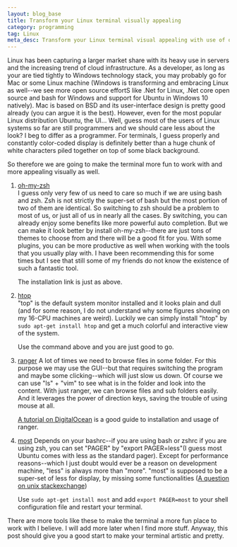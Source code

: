 ```yaml
---
layout: blog_base
title: Transform your Linux terminal visually appealing
category: programming
tag: Linux
meta_desc: Transform your Linux terminal visual appealing with use of oh-my-zsh, htop, ranger, most and so on.
---
```


Linux has been capturing a larger market share with its heavy use in servers and the increasing trend of cloud infrastructure. As a developer, as long as your are tied tightly to Windows technology stack, you may probably go for Mac or some Linux machine (Windows is transforming and embracing Linux as well--we see more open source effortS like .Net for Linux, .Net core open source and bash for Windows and support for Ubuntu in Windows 10 natively). Mac is based on BSD and its user-interface design is pretty good already (you can argue it is the best). However, even for the most popular Linux distribution Ubuntu, the UI... Well, guess most of the users of Linux systems so far are still programmers and we should care less about the look? I beg to differ as a programmer. For terminals, I guess properly and constantly color-coded display is definitely better than a huge chunk of white characters piled together on top of some black background.

So therefore we are going to make the terminal more fun to work with and more appealing visually as well.

1. [oh-my-zsh](https://github.com/robbyrussell/oh-my-zsh)<br/>
   I guess only very few of us need to care so much if we are using bash and zsh. Zsh is not strictly the super-set of bash but the most portion of two of them are identical. So switching to zsh should be a problem to most of us, or just all of us in nearly all the cases. By switching, you can already enjoy some benefits like more powerful auto completion. But we can make it look better by install oh-my-zsh--there are just tons of themes to choose from and there will be a good fit for you. With some plugins, you can be more productive as well when working with the tools that you usually play with. I have been recommending this for some times but I see that still some of my friends do not know the existence of such a fantastic tool.

   The installation link is just as above.

2. [htop](https://en.wikipedia.org/wiki/Htop)<br/>
   "top" is the default system monitor installed and it looks plain and dull (and for some reason, I do not understand why some figures showing on my 16-CPU machines are weird). Luckily we can simply install "htop" by `sudo apt-get install htop` and get a much colorful and interactive view of the system.

   Use the command above and you are just good to go.

3. [ranger](http://ranger.nongnu.org/)
   A lot of times we need to browse files in some folder. For this purpose we may use the GUI--but that requires switching the program and maybe some clicking--which will just slow us down. Of course we can use "ls" + "vim" to see what is in the folder and look into the content. With just ranger, we can browse files and sub folders easily. And it leverages the power of direction keys, saving the trouble of using mouse at all.

   [A tutorial on DigitalOcean](https://www.digitalocean.com/community/tutorials/installing-and-using-ranger-a-terminal-file-manager-on-a-ubuntu-vps) is a good guide to installation and usage of ranger.

4. [most](http://linux.die.net/man/1/most)
   Depends on your bashrc--if you are using bash or zshrc if you are using zsh, you can set "PAGER" by "export PAGER=less"(I guess most Ubuntu comes with less as the standard pager). Except for performance reasons--which I just doubt would ever be a reason on development machine, "less" is always more than "more". "most" is supposed to be a super-set of less for display, by missing some functionalities ([A question on unix stackexchange](http://unix.stackexchange.com/questions/604/isnt-less-just-more))

   Use `sudo apt-get install most` and add `export PAGER=most` to your shell configuration file and restart your terminal.

There are more tools like these to make the terminal a more fun place to work with I believe. I will add more later when I find more stuff. Anyway, this post should give you a good start to make your terminal artistic and pretty.

